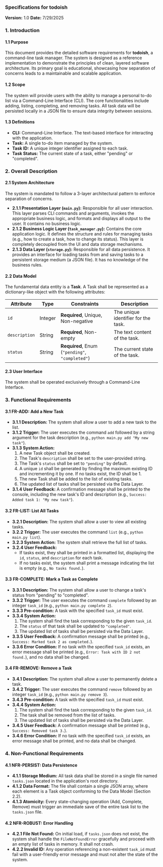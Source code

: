 ### **Specifications for todoish**

**Version:** 1.0
**Date:** 7/29/2025

### 1. Introduction

#### 1.1 Purpose
This document provides the detailed software requirements for **todoish**, a command-line task manager. The system is designed as a reference implementation to demonstrate the principles of clean, layered software architecture. Its primary goal is educational, showcasing how separation of concerns leads to a maintainable and scalable application.

#### 1.2 Scope
The system will provide users with the ability to manage a personal to-do list via a Command-Line Interface (CLI). The core functionalities include adding, listing, completing, and removing tasks. All task data will be persisted locally in a JSON file to ensure data integrity between sessions.

#### 1.3 Definitions
*   **CLI:** Command-Line Interface. The text-based interface for interacting with the application.
*   **Task:** A single to-do item managed by the system.
*   **Task ID:** A unique integer identifier assigned to each task.
*   **Task Status:** The current state of a task, either "pending" or "completed".

### 2. Overall Description

#### 2.1 System Architecture
The system is mandated to follow a 3-layer architectural pattern to enforce separation of concerns.

*   **2.1.1 Presentation Layer (`main.py`):** Responsible for all user interaction. This layer parses CLI commands and arguments, invokes the appropriate business logic, and formats and displays all output to the user. It contains no business logic.
*   **2.1.2 Business Logic Layer (`task_manager.py`):** Contains the core application logic. It defines the structure and rules for managing tasks (e.g., how to create a task, how to change its status). This layer is completely decoupled from the UI and data storage mechanisms.
*   **2.1.3 Data Layer (`storage.py`):** Responsible for all data persistence. It provides an interface for loading tasks from and saving tasks to a persistent storage medium (a JSON file). It has no knowledge of the business rules.

#### 2.2 Data Model
The fundamental data entity is a **Task**. A Task shall be represented as a dictionary-like object with the following attributes:

| Attribute     | Type    | Constraints                                     | Description                       |
|---------------|---------|-------------------------------------------------|-----------------------------------|
| `id`          | Integer | **Required**, Unique, Non-negative              | The unique identifier for the task. |
| `description` | String  | **Required**, Non-empty                         | The text content of the task.     |
| `status`      | String  | **Required**, Enum (`"pending"`, `"completed"`) | The current state of the task.    |

#### 2.3 User Interface
The system shall be operated exclusively through a Command-Line Interface.

### 3. Functional Requirements

#### 3.1 FR-ADD: Add a New Task
*   **3.1.1 Description:** The system shall allow a user to add a new task to the list.
*   **3.1.2 Trigger:** The user executes the command `add` followed by a string argument for the task description (e.g., `python main.py add "My new task"`).
*   **3.1.3 System Action:**
    1.  A new Task object shall be created.
    2.  The Task's `description` shall be set to the user-provided string.
    3.  The Task's `status` shall be set to `"pending"` by default.
    4.  A unique `id` shall be generated by finding the maximum existing ID and incrementing it by one. If no tasks exist, the ID shall be 1.
    5.  The new Task shall be added to the list of existing tasks.
    6.  The updated list of tasks shall be persisted via the Data Layer.
*   **3.1.4 User Feedback:** A confirmation message shall be printed to the console, including the new task's ID and description (e.g., `Success: Added task 1: "My new task"`).

#### 3.2 FR-LIST: List All Tasks
*   **3.2.1 Description:** The system shall allow a user to view all existing tasks.
*   **3.2.2 Trigger:** The user executes the command `list` (e.g., `python main.py list`).
*   **3.2.3 System Action:** The system shall retrieve the full list of tasks.
*   **3.2.4 User Feedback:**
    *   If tasks exist, they shall be printed in a formatted list, displaying the `id`, `status`, and `description` for each task.
    *   If no tasks exist, the system shall print a message indicating the list is empty (e.g., `No tasks found.`).

#### 3.3 FR-COMPLETE: Mark a Task as Complete
*   **3.3.1 Description:** The system shall allow a user to change a task's status from "pending" to "completed".
*   **3.3.2 Trigger:** The user executes the command `complete` followed by an integer `task_id` (e.g., `python main.py complete 2`).
*   **3.3.3 Pre-condition:** A task with the specified `task_id` must exist.
*   **3.3.4 System Action:**
    1.  The system shall find the task corresponding to the given `task_id`.
    2.  The `status` of that task shall be updated to `"completed"`.
    3.  The updated list of tasks shall be persisted via the Data Layer.
*   **3.3.5 User Feedback:** A confirmation message shall be printed (e.g., `Success: Marked task 2 as completed.`).
*   **3.3.6 Error Condition:** If no task with the specified `task_id` exists, an error message shall be printed (e.g., `Error: Task with ID 2 not found.`), and no data shall be changed.

#### 3.4 FR-REMOVE: Remove a Task
*   **3.4.1 Description:** The system shall allow a user to permanently delete a task.
*   **3.4.2 Trigger:** The user executes the command `remove` followed by an integer `task_id` (e.g., `python main.py remove 3`).
*   **3.4.3 Pre-condition:** A task with the specified `task_id` must exist.
*   **3.4.4 System Action:**
    1.  The system shall find the task corresponding to the given `task_id`.
    2.  The task shall be removed from the list of tasks.
    3.  The updated list of tasks shall be persisted via the Data Layer.
*   **3.4.5 User Feedback:** A confirmation message shall be printed (e.g., `Success: Removed task 3.`).
*   **3.4.6 Error Condition:** If no task with the specified `task_id` exists, an error message shall be printed, and no data shall be changed.

### 4. Non-Functional Requirements

#### 4.1 NFR-PERSIST: Data Persistence
*   **4.1.1 Storage Medium:** All task data shall be stored in a single file named `tasks.json` located in the application's root directory.
*   **4.1.2 Data Format:** The file shall contain a single JSON array, where each element is a Task object conforming to the Data Model (Section 2.2).
*   **4.1.3 Atomicity:** Every state-changing operation (Add, Complete, Remove) must trigger an immediate save of the entire task list to the `tasks.json` file.

#### 4.2 NFR-ROBUST: Error Handling
*   **4.2.1 File Not Found:** On initial load, if `tasks.json` does not exist, the system shall handle the `FileNotFoundError` gracefully and proceed with an empty list of tasks in memory. It shall not crash.
*   **4.2.2 Invalid ID:** Any operation referencing a non-existent `task_id` must fail with a user-friendly error message and must not alter the state of the system.